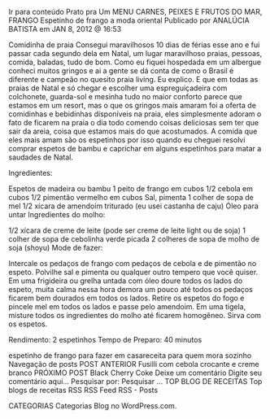 Ir para conteúdo
Prato pra Um
MENU
CARNES, PEIXES E FRUTOS DO MAR, FRANGO
Espetinho de frango a moda oriental
Publicado por ANALÚCIA BATISTA em JAN 8, 2012 @ 16:53

Comidinha de praia
Consegui maravilhosos 10 dias de férias esse ano e fui passar cada segundo dela em Natal, um lugar maravilhoso praias, pessoas, comida, baladas, tudo de bom. Como eu fiquei hospedada em um albergue conheci muitos gringos e ai a gente se dá conta de como o Brasil é diferente e campeão no quesito praia living.  Eu explico. E que em todas as praias de Natal e só chegar e escolher uma espreguiçadeira com colchonete, guarda-sol e mesinha tudo no maior conforto parece que estamos em um resort, mas o que os gringos mais amaram foi a oferta de comidinhas e bebidinhas disponíveis na praia, eles simplesmente adoram o fato de ficarem na praia o dia todo comendo coisas deliciosas sem ter que sair da areia, coisa que estamos mais do que acostumados. A comida que eles mais amam são os espetinhos por isso quando eu cheguei resolvi comprar espetos de bambu e caprichar em alguns espetinhos para matar a saudades de Natal.

Ingredientes:

Espetos de madeira ou bambu
1 peito de frango em cubos
1/2 cebola em cubos
1/2 pimentão vermelho em cubos
 Sal, pimenta
1 colher de sopa de mel
1/2 xícara de amendoim triturado (eu usei castanha de caju)
Óleo para untar
Ingredientes do molho:

1/2 xícara de creme de leite (pode ser creme de leite light ou de soja)
1 colher de sopa de cebolinha verde picada
2 colheres de sopa de molho de soja (shoyu)
Mode de fazer:

Intercale os pedaços de frango com pedaços de cebola e de pimentão no espeto. Polvilhe sal e pimenta ou qualquer outro tempero que você quiser. Em uma frigideira ou grelha untada com óleo doure todos os lados do espeto, muita calma nessa hora demora um pouco até todos os pedaços ficarem bem dourados em todos os lados. Retire os espetos do fogo e pincele mel em todos os lados e passe pelo amendoim. Em uma tigela, misture todos os ingredientes do molho até ficarem homogêneo. Sirva com os espetos.

Rendimento: 2 espetinhos
Tempo de Preparo: 40 minutos



espetinho de frango para fazer em casareceita para quem mora sozinho
Navegação de posts
POST ANTERIOR
Fusilli com cebola crocante e creme branco
PRÓXIMO POST
Black Cherry Coke
Deixe um comentário
Digite seu comentário aqui...
Pesquisar por:
Pesquisar …
TOP BLOG DE RECEITAS
Top blogs de receitas
RSS
RSS Feed RSS - Posts

CATEGORIAS
Categorias
Blog no WordPress.com.
